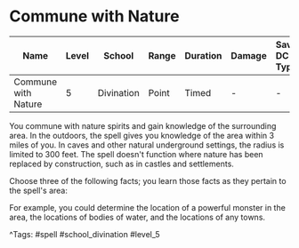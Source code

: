 # Commune with Nature

| Name | Level | School | Range | Duration | Damage | Save DC & Type |
|------|-------|--------|-------|----------|--------|----------------|
| Commune with Nature | 5 | Divination | Point | Timed | - | - |

You commune with nature spirits and gain knowledge of the surrounding area. In the outdoors, the spell gives you knowledge of the area within 3 miles of you. In caves and other natural underground settings, the radius is limited to 300 feet. The spell doesn't function where nature has been replaced by construction, such as in castles and settlements.

Choose three of the following facts; you learn those facts as they pertain to the spell's area:

For example, you could determine the location of a powerful monster in the area, the locations of bodies of water, and the locations of any towns.

^Tags: #spell #school_divination #level_5